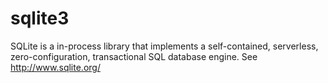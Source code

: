 sqlite3
=======

SQLite is a in-process library that implements a self-contained, serverless, zero-configuration, transactional SQL database engine. See http://www.sqlite.org/